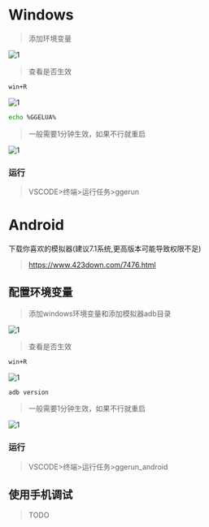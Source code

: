 ﻿
# Windows
>添加环境变量

![1](img\1.png)

>查看是否生效
```bash
win+R
```
![1](img\2.png)

```bash
echo %GGELUA%
```
>一般需要1分钟生效，如果不行就重启

![1](img\3.png)

### 运行
>VSCODE>终端>运行任务>ggerun
# Android
下载你喜欢的模拟器(建议7.1系统,更高版本可能导致权限不足)
>https://www.423down.com/7476.html

## 配置环境变量
>添加windows环境变量和添加模拟器adb目录

![1](img\a1.png)

>查看是否生效
```bash
win+R
```
![1](img\2.png)

```bash
adb version
```
>一般需要1分钟生效，如果不行就重启

![1](img\a2.png)

### 运行
>VSCODE>终端>运行任务>ggerun_android



## 使用手机调试
>TODO